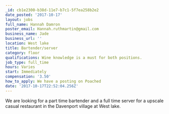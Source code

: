 ```yaml
---
_id: cb1e2300-b38d-11e7-b7c1-5f7ea258b2e2
date_posted: '2017-10-17'
layout: jobs
full_name: Hannah Damron
poster_email: Hannah.ruthmartin@gmail.com
business_name: Jade
business_url: ''
location: West lake
title: Bartender/server
category: floor
qualifications: Wine knowledge is a must for both positions.
job_type: full_time
hours: Varies
start: Immediately
compensation: '3.50'
how_to_apply: We have a posting on Poached
date: '2017-10-17T22:52:04.256Z'
---
```

We are looking for a part time bartender and a full time server for a upscale casual restaurant in the Davenport village at West lake.
